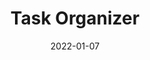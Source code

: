 ---
layout: default
short-title: Task Organizer
title: Task Organizer
modal-id: 5
date: 2022-01-07
img: Task_Organizer.png
alt: image-alt
icon: fa-tasks
project-date: Fall 2021
github-link: https://github.com/Bennett-Wendorf/SQL-Project
project-link: https://tasks.bennettwendorf.dev/
description: This is my final project for CS 364 Introduction to Database Management Systems at the University of Wisconsin - La Crosse. It is a small task management application written in nodejs and react with a mariadb database for storage. 
---
